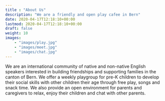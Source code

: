```yaml
---
title : "About Us"
description: "We are a friendly and open play cafee in Bern"
date: 2020-04-17T12:18:10+00:00
lastmod: 2020-04-17T12:18:10+00:00
draft: false
weight: 10
images:
    - "images/play.jpg"
    - "images/meet.jpg"
    - "images/chat.jpg"
---
```


We are an international community of native and non-native English speakers interested in building friendships and supporting families in the canton of Bern. We offer a weekly playgroup for pre-K children to develop their social skills with other children their age through free play, songs and snack time. We also provide an open environment for parents and caregivers to relax, enjoy their children and chat with other parents.